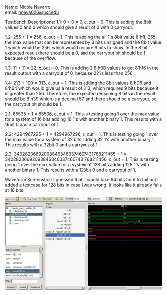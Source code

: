 Name: Nicole Navarro   
email: nnava026@ucr.edu

Testbench Descriptions:
1.1: 0 + 0 = 0, c_out = 0. This is adding the 8bit values 0 and 0 which should give a result of 0 with 0 carryout.

1.2: 255 + 1 = 256, c_out = 1. This is adding the all 1's 8bit value 8'hff, 255, the max value that can be represented by 8 bits unsigned and the 8bit value 1 which would be 256, which would require 9 bits to show. In the 8 bit expected result there should be a 0, and the carryout bit should be 1 because of the overflow.

1.3: 11 + 11 = 22, c_out = 0. This is adding 2 8'h0B values to get 8'h16 in the result output with a carryout of 0, because 22 is less than 256.

1.4: 213 + 100 = 313, c_out = 1. This is adding the 8bit values 8'hD5 and 8'h64 which would give us a result of 313, which requires 9 bits because it is greater than 256. Therefore, the expected remaining 8 bits in the result should be 8'h39 which is a decimal 57, and there should be a carryout, so the carryout bit should be 1.

2.1: 65535 + 1 = 65536, c_out = 1. This is testing going 1 over the max value for a system of 16 bits adding 16 1's with another binary 1. This results with a 16bit 0 and a carryout of 1.

2.2: 4294967295 + 1 = 4294967296, c_out = 1. This is testing going 1 over the max value for a system of 32 bits adding 32 1's with another binary 1. This results with a 32bit 0 and a carryout of 1.

2.3: 340282366920938463463374607431768211455 + 1 = 340282366920938463463374607431768211456, c_out = 1. This is testing going 1 over the max value for a system of 128 bits adding 128 1's with another binary 1. This results with a 128bit 0 and a carryout of 1.

Waveform Screenshot:
I guessed that it would take 64 bits for it to fail but I added a testcase for 128 bits in case I was wrong. It looks like it already fails at 16 bits.

![waveform](cs161lab2waveform.png)
